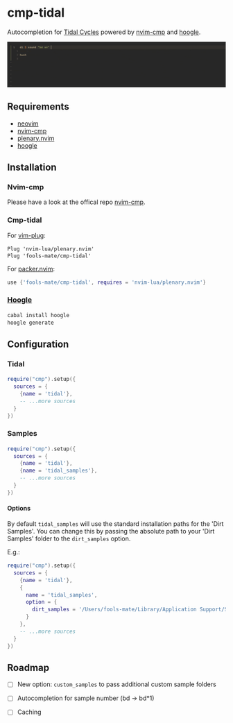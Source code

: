 # cmp-tidal

Autocompletion for [Tidal Cycles](https://tidalcycles.org/) powered by [nvim-cmp](https://github.com/hrsh7th/nvim-cmp) and [hoogle](http://hackage.haskell.org/cgi-bin/hackage-scripts/package/hoogle).

![Showcase](showcase.gif)

## Requirements
- [neovim](https://github.com/neovim/neovim)
- [nvim-cmp](https://github.com/hrsh7th/nvim-cmp)
- [plenary.nvim](https://github.com/nvim-lua/plenary.nvim)
- [hoogle](http://hackage.haskell.org/cgi-bin/hackage-scripts/package/hoogle)

## Installation

### Nvim-cmp

Please have a look at the offical repo [nvim-cmp](https://github.com/hrsh7th/nvim-cmp).

### Cmp-tidal

For [vim-plug](https://github.com/junegunn/vim-plug):

```vim
Plug 'nvim-lua/plenary.nvim'
Plug 'fools-mate/cmp-tidal'
```

For [packer.nvim](https://github.com/wbthomason/packer.nvim):

```lua
use {'fools-mate/cmp-tidal', requires = 'nvim-lua/plenary.nvim'}
```

### [Hoogle](http://hackage.haskell.org/cgi-bin/hackage-scripts/package/hoogle)

```sh
cabal install hoogle
hoogle generate
```

## Configuration

### Tidal
```lua
require("cmp").setup({
  sources = {
    {name = 'tidal'},
    -- ...more sources
  }
})
```

### Samples

```lua
require("cmp").setup({
  sources = {
    {name = 'tidal'},
    {name = 'tidal_samples'},
    -- ...more sources
  }
})
```

#### Options

By default `tidal_samples` will use the standard installation paths for the 'Dirt Samples'. 
You can change this by passing the absolute path to your 'Dirt Samples' folder to the `dirt_samples` option.

E.g.:
```lua
require("cmp").setup({
  sources = {
    {name = 'tidal'},
    {
      name = 'tidal_samples',
      option = {
        dirt_samples = '/Users/fools-mate/Library/Application Support/SuperCollider/downloaded-quarks/Dirt-Samples'
      }
    },
    -- ...more sources
  }
})
```

## Roadmap

- [ ] New option: `custom_samples` to pass additional custom sample folders
- [ ] Autocompletion for sample number (bd -> bd\*1)
- [ ] Caching


